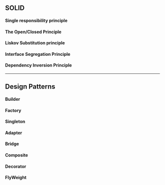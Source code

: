 ## SOLID
#### Single responsibility principle
#### The Open/Closed Principle
#### Liskov Substitution principle
#### Interface Segregation Principle
#### Dependency Inversion Principle
***
## Design Patterns
#### Builder
#### Factory
#### Singleton
#### Adapter
#### Bridge
#### Composite
#### Decorator
#### FlyWeight